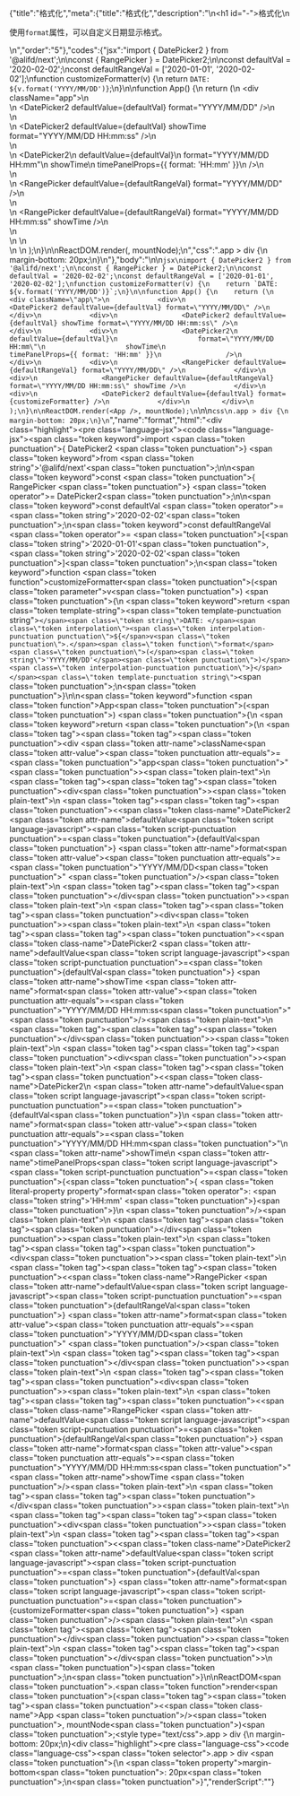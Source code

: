 {"title":"格式化","meta":{"title":"格式化","description":"\n<h1 id=\"-\">格式化</h1>\n<p>使用<code>format</code>属性，可以自定义日期显示格式。</p>\n","order":"5"},"codes":{"jsx":"import { DatePicker2 } from '@alifd/next';\n\nconst { RangePicker } = DatePicker2;\n\nconst defaultVal = '2020-02-02';\nconst defaultRangeVal = ['2020-01-01', '2020-02-02'];\nfunction customizeFormatter(v) {\n    return `DATE: ${v.format('YYYY/MM/DD')}`;\n}\n\nfunction App() {\n    return (\n        <div className=\"app\">\n            <div>\n                <DatePicker2 defaultValue={defaultVal} format=\"YYYY/MM/DD\" />\n            </div>\n            <div>\n                <DatePicker2 defaultValue={defaultVal} showTime format=\"YYYY/MM/DD HH:mm:ss\" />\n            </div>\n            <div>\n                <DatePicker2\n                    defaultValue={defaultVal}\n                    format=\"YYYY/MM/DD HH:mm\"\n                    showTime\n                    timePanelProps={{ format: 'HH:mm' }}\n                />\n            </div>\n            <div>\n                <RangePicker defaultValue={defaultRangeVal} format=\"YYYY/MM/DD\" />\n            </div>\n            <div>\n                <RangePicker defaultValue={defaultRangeVal} format=\"YYYY/MM/DD HH:mm:ss\" showTime />\n            </div>\n            <div>\n                <DatePicker2 defaultValue={defaultVal} format={customizeFormatter} />\n            </div>\n        </div>\n    );\n}\n\nReactDOM.render(<App />, mountNode);\n","css":".app > div {\n    margin-bottom: 20px;\n}\n"},"body":"\n\n```jsx\nimport { DatePicker2 } from '@alifd/next';\n\nconst { RangePicker } = DatePicker2;\n\nconst defaultVal = '2020-02-02';\nconst defaultRangeVal = ['2020-01-01', '2020-02-02'];\nfunction customizeFormatter(v) {\n    return `DATE: ${v.format('YYYY/MM/DD')}`;\n}\n\nfunction App() {\n    return (\n        <div className=\"app\">\n            <div>\n                <DatePicker2 defaultValue={defaultVal} format=\"YYYY/MM/DD\" />\n            </div>\n            <div>\n                <DatePicker2 defaultValue={defaultVal} showTime format=\"YYYY/MM/DD HH:mm:ss\" />\n            </div>\n            <div>\n                <DatePicker2\n                    defaultValue={defaultVal}\n                    format=\"YYYY/MM/DD HH:mm\"\n                    showTime\n                    timePanelProps={{ format: 'HH:mm' }}\n                />\n            </div>\n            <div>\n                <RangePicker defaultValue={defaultRangeVal} format=\"YYYY/MM/DD\" />\n            </div>\n            <div>\n                <RangePicker defaultValue={defaultRangeVal} format=\"YYYY/MM/DD HH:mm:ss\" showTime />\n            </div>\n            <div>\n                <DatePicker2 defaultValue={defaultVal} format={customizeFormatter} />\n            </div>\n        </div>\n    );\n}\n\nReactDOM.render(<App />, mountNode);\n```\n\n```css\n.app > div {\n    margin-bottom: 20px;\n}\n```","name":"format","html":"<script>(function(){var import_next = require(\"@alifd/next\");\nconst { RangePicker } = import_next.DatePicker2;\nconst defaultVal = \"2020-02-02\";\nconst defaultRangeVal = [\"2020-01-01\", \"2020-02-02\"];\nfunction customizeFormatter(v) {\n  return `DATE: ${v.format(\"YYYY/MM/DD\")}`;\n}\nfunction App() {\n  return /* @__PURE__ */ React.createElement(\"div\", { className: \"app\" }, /* @__PURE__ */ React.createElement(\"div\", null, /* @__PURE__ */ React.createElement(import_next.DatePicker2, { defaultValue: defaultVal, format: \"YYYY/MM/DD\" })), /* @__PURE__ */ React.createElement(\"div\", null, /* @__PURE__ */ React.createElement(import_next.DatePicker2, { defaultValue: defaultVal, showTime: true, format: \"YYYY/MM/DD HH:mm:ss\" })), /* @__PURE__ */ React.createElement(\"div\", null, /* @__PURE__ */ React.createElement(\n    import_next.DatePicker2,\n    {\n      defaultValue: defaultVal,\n      format: \"YYYY/MM/DD HH:mm\",\n      showTime: true,\n      timePanelProps: { format: \"HH:mm\" }\n    }\n  )), /* @__PURE__ */ React.createElement(\"div\", null, /* @__PURE__ */ React.createElement(RangePicker, { defaultValue: defaultRangeVal, format: \"YYYY/MM/DD\" })), /* @__PURE__ */ React.createElement(\"div\", null, /* @__PURE__ */ React.createElement(RangePicker, { defaultValue: defaultRangeVal, format: \"YYYY/MM/DD HH:mm:ss\", showTime: true })), /* @__PURE__ */ React.createElement(\"div\", null, /* @__PURE__ */ React.createElement(import_next.DatePicker2, { defaultValue: defaultVal, format: customizeFormatter })));\n}\nReactDOM.render(/* @__PURE__ */ React.createElement(App, null), mountNode);\n})()</script><div class=\"highlight\"><pre class=\"language-jsx\"><code class=\"language-jsx\"><span class=\"token keyword\">import</span> <span class=\"token punctuation\">{</span> DatePicker2 <span class=\"token punctuation\">}</span> <span class=\"token keyword\">from</span> <span class=\"token string\">'@alifd/next'</span><span class=\"token punctuation\">;</span>\n\n<span class=\"token keyword\">const</span> <span class=\"token punctuation\">{</span> RangePicker <span class=\"token punctuation\">}</span> <span class=\"token operator\">=</span> DatePicker2<span class=\"token punctuation\">;</span>\n\n<span class=\"token keyword\">const</span> defaultVal <span class=\"token operator\">=</span> <span class=\"token string\">'2020-02-02'</span><span class=\"token punctuation\">;</span>\n<span class=\"token keyword\">const</span> defaultRangeVal <span class=\"token operator\">=</span> <span class=\"token punctuation\">[</span><span class=\"token string\">'2020-01-01'</span><span class=\"token punctuation\">,</span> <span class=\"token string\">'2020-02-02'</span><span class=\"token punctuation\">]</span><span class=\"token punctuation\">;</span>\n<span class=\"token keyword\">function</span> <span class=\"token function\">customizeFormatter</span><span class=\"token punctuation\">(</span><span class=\"token parameter\">v</span><span class=\"token punctuation\">)</span> <span class=\"token punctuation\">{</span>\n    <span class=\"token keyword\">return</span> <span class=\"token template-string\"><span class=\"token template-punctuation string\">`</span><span class=\"token string\">DATE: </span><span class=\"token interpolation\"><span class=\"token interpolation-punctuation punctuation\">${</span>v<span class=\"token punctuation\">.</span><span class=\"token function\">format</span><span class=\"token punctuation\">(</span><span class=\"token string\">'YYYY/MM/DD'</span><span class=\"token punctuation\">)</span><span class=\"token interpolation-punctuation punctuation\">}</span></span><span class=\"token template-punctuation string\">`</span></span><span class=\"token punctuation\">;</span>\n<span class=\"token punctuation\">}</span>\n\n<span class=\"token keyword\">function</span> <span class=\"token function\">App</span><span class=\"token punctuation\">(</span><span class=\"token punctuation\">)</span> <span class=\"token punctuation\">{</span>\n    <span class=\"token keyword\">return</span> <span class=\"token punctuation\">(</span>\n        <span class=\"token tag\"><span class=\"token tag\"><span class=\"token punctuation\">&lt;</span>div</span> <span class=\"token attr-name\">className</span><span class=\"token attr-value\"><span class=\"token punctuation attr-equals\">=</span><span class=\"token punctuation\">\"</span>app<span class=\"token punctuation\">\"</span></span><span class=\"token punctuation\">></span></span><span class=\"token plain-text\">\n            </span><span class=\"token tag\"><span class=\"token tag\"><span class=\"token punctuation\">&lt;</span>div</span><span class=\"token punctuation\">></span></span><span class=\"token plain-text\">\n                </span><span class=\"token tag\"><span class=\"token tag\"><span class=\"token punctuation\">&lt;</span><span class=\"token class-name\">DatePicker2</span></span> <span class=\"token attr-name\">defaultValue</span><span class=\"token script language-javascript\"><span class=\"token script-punctuation punctuation\">=</span><span class=\"token punctuation\">{</span>defaultVal<span class=\"token punctuation\">}</span></span> <span class=\"token attr-name\">format</span><span class=\"token attr-value\"><span class=\"token punctuation attr-equals\">=</span><span class=\"token punctuation\">\"</span>YYYY/MM/DD<span class=\"token punctuation\">\"</span></span> <span class=\"token punctuation\">/></span></span><span class=\"token plain-text\">\n            </span><span class=\"token tag\"><span class=\"token tag\"><span class=\"token punctuation\">&lt;/</span>div</span><span class=\"token punctuation\">></span></span><span class=\"token plain-text\">\n            </span><span class=\"token tag\"><span class=\"token tag\"><span class=\"token punctuation\">&lt;</span>div</span><span class=\"token punctuation\">></span></span><span class=\"token plain-text\">\n                </span><span class=\"token tag\"><span class=\"token tag\"><span class=\"token punctuation\">&lt;</span><span class=\"token class-name\">DatePicker2</span></span> <span class=\"token attr-name\">defaultValue</span><span class=\"token script language-javascript\"><span class=\"token script-punctuation punctuation\">=</span><span class=\"token punctuation\">{</span>defaultVal<span class=\"token punctuation\">}</span></span> <span class=\"token attr-name\">showTime</span> <span class=\"token attr-name\">format</span><span class=\"token attr-value\"><span class=\"token punctuation attr-equals\">=</span><span class=\"token punctuation\">\"</span>YYYY/MM/DD HH:mm:ss<span class=\"token punctuation\">\"</span></span> <span class=\"token punctuation\">/></span></span><span class=\"token plain-text\">\n            </span><span class=\"token tag\"><span class=\"token tag\"><span class=\"token punctuation\">&lt;/</span>div</span><span class=\"token punctuation\">></span></span><span class=\"token plain-text\">\n            </span><span class=\"token tag\"><span class=\"token tag\"><span class=\"token punctuation\">&lt;</span>div</span><span class=\"token punctuation\">></span></span><span class=\"token plain-text\">\n                </span><span class=\"token tag\"><span class=\"token tag\"><span class=\"token punctuation\">&lt;</span><span class=\"token class-name\">DatePicker2</span></span>\n                    <span class=\"token attr-name\">defaultValue</span><span class=\"token script language-javascript\"><span class=\"token script-punctuation punctuation\">=</span><span class=\"token punctuation\">{</span>defaultVal<span class=\"token punctuation\">}</span></span>\n                    <span class=\"token attr-name\">format</span><span class=\"token attr-value\"><span class=\"token punctuation attr-equals\">=</span><span class=\"token punctuation\">\"</span>YYYY/MM/DD HH:mm<span class=\"token punctuation\">\"</span></span>\n                    <span class=\"token attr-name\">showTime</span>\n                    <span class=\"token attr-name\">timePanelProps</span><span class=\"token script language-javascript\"><span class=\"token script-punctuation punctuation\">=</span><span class=\"token punctuation\">{</span><span class=\"token punctuation\">{</span> <span class=\"token literal-property property\">format</span><span class=\"token operator\">:</span> <span class=\"token string\">'HH:mm'</span> <span class=\"token punctuation\">}</span><span class=\"token punctuation\">}</span></span>\n                <span class=\"token punctuation\">/></span></span><span class=\"token plain-text\">\n            </span><span class=\"token tag\"><span class=\"token tag\"><span class=\"token punctuation\">&lt;/</span>div</span><span class=\"token punctuation\">></span></span><span class=\"token plain-text\">\n            </span><span class=\"token tag\"><span class=\"token tag\"><span class=\"token punctuation\">&lt;</span>div</span><span class=\"token punctuation\">></span></span><span class=\"token plain-text\">\n                </span><span class=\"token tag\"><span class=\"token tag\"><span class=\"token punctuation\">&lt;</span><span class=\"token class-name\">RangePicker</span></span> <span class=\"token attr-name\">defaultValue</span><span class=\"token script language-javascript\"><span class=\"token script-punctuation punctuation\">=</span><span class=\"token punctuation\">{</span>defaultRangeVal<span class=\"token punctuation\">}</span></span> <span class=\"token attr-name\">format</span><span class=\"token attr-value\"><span class=\"token punctuation attr-equals\">=</span><span class=\"token punctuation\">\"</span>YYYY/MM/DD<span class=\"token punctuation\">\"</span></span> <span class=\"token punctuation\">/></span></span><span class=\"token plain-text\">\n            </span><span class=\"token tag\"><span class=\"token tag\"><span class=\"token punctuation\">&lt;/</span>div</span><span class=\"token punctuation\">></span></span><span class=\"token plain-text\">\n            </span><span class=\"token tag\"><span class=\"token tag\"><span class=\"token punctuation\">&lt;</span>div</span><span class=\"token punctuation\">></span></span><span class=\"token plain-text\">\n                </span><span class=\"token tag\"><span class=\"token tag\"><span class=\"token punctuation\">&lt;</span><span class=\"token class-name\">RangePicker</span></span> <span class=\"token attr-name\">defaultValue</span><span class=\"token script language-javascript\"><span class=\"token script-punctuation punctuation\">=</span><span class=\"token punctuation\">{</span>defaultRangeVal<span class=\"token punctuation\">}</span></span> <span class=\"token attr-name\">format</span><span class=\"token attr-value\"><span class=\"token punctuation attr-equals\">=</span><span class=\"token punctuation\">\"</span>YYYY/MM/DD HH:mm:ss<span class=\"token punctuation\">\"</span></span> <span class=\"token attr-name\">showTime</span> <span class=\"token punctuation\">/></span></span><span class=\"token plain-text\">\n            </span><span class=\"token tag\"><span class=\"token tag\"><span class=\"token punctuation\">&lt;/</span>div</span><span class=\"token punctuation\">></span></span><span class=\"token plain-text\">\n            </span><span class=\"token tag\"><span class=\"token tag\"><span class=\"token punctuation\">&lt;</span>div</span><span class=\"token punctuation\">></span></span><span class=\"token plain-text\">\n                </span><span class=\"token tag\"><span class=\"token tag\"><span class=\"token punctuation\">&lt;</span><span class=\"token class-name\">DatePicker2</span></span> <span class=\"token attr-name\">defaultValue</span><span class=\"token script language-javascript\"><span class=\"token script-punctuation punctuation\">=</span><span class=\"token punctuation\">{</span>defaultVal<span class=\"token punctuation\">}</span></span> <span class=\"token attr-name\">format</span><span class=\"token script language-javascript\"><span class=\"token script-punctuation punctuation\">=</span><span class=\"token punctuation\">{</span>customizeFormatter<span class=\"token punctuation\">}</span></span> <span class=\"token punctuation\">/></span></span><span class=\"token plain-text\">\n            </span><span class=\"token tag\"><span class=\"token tag\"><span class=\"token punctuation\">&lt;/</span>div</span><span class=\"token punctuation\">></span></span><span class=\"token plain-text\">\n        </span><span class=\"token tag\"><span class=\"token tag\"><span class=\"token punctuation\">&lt;/</span>div</span><span class=\"token punctuation\">></span></span>\n    <span class=\"token punctuation\">)</span><span class=\"token punctuation\">;</span>\n<span class=\"token punctuation\">}</span>\n\nReactDOM<span class=\"token punctuation\">.</span><span class=\"token function\">render</span><span class=\"token punctuation\">(</span><span class=\"token tag\"><span class=\"token tag\"><span class=\"token punctuation\">&lt;</span><span class=\"token class-name\">App</span></span> <span class=\"token punctuation\">/></span></span><span class=\"token punctuation\">,</span> mountNode<span class=\"token punctuation\">)</span><span class=\"token punctuation\">;</span></code></pre></div><style type=\"text/css\">.app > div {\n    margin-bottom: 20px;\n}</style><div class=\"highlight\"><pre class=\"language-css\"><code class=\"language-css\"><span class=\"token selector\">.app > div</span> <span class=\"token punctuation\">{</span>\n    <span class=\"token property\">margin-bottom</span><span class=\"token punctuation\">:</span> 20px<span class=\"token punctuation\">;</span>\n<span class=\"token punctuation\">}</span></code></pre></div>","renderScript":"<script>(function(){})()</script>"}